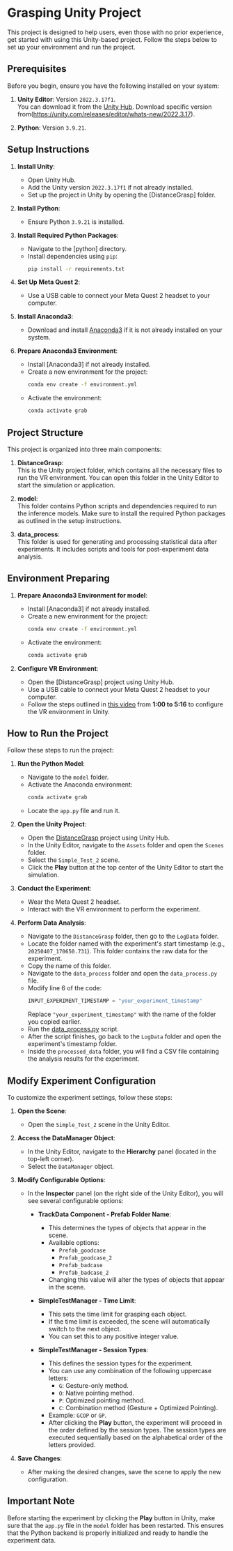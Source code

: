 # Grasping Unity Project

This project is designed to help users, even those with no prior experience, get started with using this Unity-based project. Follow the steps below to set up your environment and run the project.

## Prerequisites

Before you begin, ensure you have the following installed on your system:

1. **Unity Editor**: Version `2022.3.17f1`.  
    You can download it from the [Unity Hub](https://unity.com/download).
    Download specific version from(https://unity.com/releases/editor/whats-new/2022.3.17).

2. **Python**: Version `3.9.21`.  

## Setup Instructions

1. **Install Unity**:
    - Open Unity Hub.
    - Add the Unity version `2022.3.17f1` if not already installed.
    - Set up the project in Unity by opening the [DistanceGrasp] folder.

2. **Install Python**:
    - Ensure Python `3.9.21` is installed.

3. **Install Required Python Packages**:
    - Navigate to the [python] directory.
    - Install dependencies using `pip`:
      ```bash
      pip install -r requirements.txt
      ```

4. **Set Up Meta Quest 2**:
    - Use a USB cable to connect your Meta Quest 2 headset to your computer.

4. **Install Anaconda3**:
    - Download and install [Anaconda3](https://www.anaconda.com/) if it is not already installed on your system.

3. **Prepare Anaconda3 Environment**:
    - Install [Anaconda3] if not already installed.
    - Create a new environment for the project:
      ```bash
      conda env create -f environment.yml
      ```
    - Activate the environment:
      ```bash
      conda activate grab
      ```

## Project Structure

This project is organized into three main components:

1. **DistanceGrasp**:  
   This is the Unity project folder, which contains all the necessary files to run the VR environment. You can open this folder in the Unity Editor to start the simulation or application.

2. **model**:  
   This folder contains Python scripts and dependencies required to run the inference models. Make sure to install the required Python packages as outlined in the setup instructions.

3. **data_process**:  
   This folder is used for generating and processing statistical data after experiments. It includes scripts and tools for post-experiment data analysis.
  

## Environment Preparing

1. **Prepare Anaconda3 Environment for model**:
    - Install [Anaconda3] if not already installed.
    - Create a new environment for the project:
      ```bash
      conda env create -f environment.yml
      ```
    - Activate the environment:
      ```bash
      conda activate grab
      ```

2. **Configure VR Environment**:
    - Open the [DistanceGrasp] project using Unity Hub.
    - Use a USB cable to connect your Meta Quest 2 headset to your computer.
    - Follow the steps outlined in [this video](https://www.youtube.com/watch?v=tGZgJ5XtOXo) from **1:00 to 5:16** to configure the VR environment in Unity.

## How to Run the Project

Follow these steps to run the project:

1. **Run the Python Model**:
    - Navigate to the `model` folder.
    - Activate the Anaconda environment:
      ```bash
      conda activate grab
      ```
    - Locate the `app.py` file and run it.

2. **Open the Unity Project**:
    - Open the [DistanceGrasp](http://_vscodecontentref_/0) project using Unity Hub.
    - In the Unity Editor, navigate to the `Assets` folder and open the `Scenes` folder.
    - Select the `Simple_Test_2` scene.
    - Click the **Play** button at the top center of the Unity Editor to start the simulation.

3. **Conduct the Experiment**:
    - Wear the Meta Quest 2 headset.
    - Interact with the VR environment to perform the experiment.

4. **Perform Data Analysis**:
    - Navigate to the `DistanceGrasp` folder, then go to the `LogData` folder.
    - Locate the folder named with the experiment's start timestamp (e.g., `20250407_170650.731`). This folder contains the raw data for the experiment.
    - Copy the name of this folder.
    - Navigate to the `data_process` folder and open the `data_process.py` file.
    - Modify line 6 of the code:
      ```python
      INPUT_EXPERIMENT_TIMESTAMP = "your_experiment_timestamp"
      ```
      Replace `"your_experiment_timestamp"` with the name of the folder you copied earlier.
    - Run the [data_process.py](http://_vscodecontentref_/0) script.
    - After the script finishes, go back to the `LogData` folder and open the experiment's timestamp folder.
    - Inside the `processed_data` folder, you will find a CSV file containing the analysis results for the experiment.

## Modify Experiment Configuration

To customize the experiment settings, follow these steps:

1. **Open the Scene**:
    - Open the `Simple_Test_2` scene in the Unity Editor.

2. **Access the DataManager Object**:
    - In the Unity Editor, navigate to the **Hierarchy** panel (located in the top-left corner).
    - Select the `DataManager` object.

3. **Modify Configurable Options**:
    - In the **Inspector** panel (on the right side of the Unity Editor), you will see several configurable options:

      - **TrackData Component - Prefab Folder Name**:
        - This determines the types of objects that appear in the scene.
        - Available options:
          - `Prefab_goodcase`
          - `Prefab_goodcase_2`
          - `Prefab_badcase`
          - `Prefab_badcase_2`
        - Changing this value will alter the types of objects that appear in the scene.

      - **SimpleTestManager - Time Limit**:
        - This sets the time limit for grasping each object.
        - If the time limit is exceeded, the scene will automatically switch to the next object.
        - You can set this to any positive integer value.

      - **SimpleTestManager - Session Types**:
        - This defines the session types for the experiment.
        - You can use any combination of the following uppercase letters:
          - `G`: Gesture-only method.
          - `O`: Native pointing method.
          - `P`: Optimized pointing method.
          - `C`: Combination method (Gesture + Optimized Pointing).
        - Example: `GCOP` or `GP`.
        - After clicking the **Play** button, the experiment will proceed in the order defined by the session types. The session types are executed sequentially based on the alphabetical order of the letters provided.

4. **Save Changes**:
    - After making the desired changes, save the scene to apply the new configuration.

## Important Note

Before starting the experiment by clicking the **Play** button in Unity, make sure that the `app.py` file in the `model` folder has been restarted. This ensures that the Python backend is properly initialized and ready to handle the experiment data.